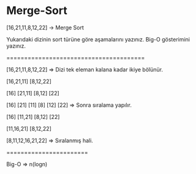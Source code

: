# Merge-Sort

[16,21,11,8,12,22] -> Merge Sort

Yukarıdaki dizinin sort türüne göre aşamalarını yazınız.
Big-O gösterimini yazınız.

=======================================

[16,21,11,8,12,22]      =>  Dizi tek eleman kalana kadar ikiye bölünür.

[16,21,11]  [8,12,22]

[16]    [21,11]    [8,12]    [22]   

[16]    [21]    [11]    [8]    [12]    [22]      =>  Sonra sıralama yapılır.

[16]    [11,21]    [8,12]    [22]

[11,16,21]    [8,12,22]

[8,11,12,16,21,22]        =>  Sıralanmış hali.

=======================

Big-O     =>  n(logn)
